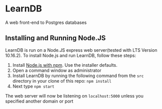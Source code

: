# LearnDB
A web front-end to Postgres databases

## Installing and Running Node.JS
LearnDB is run on a Node.JS express web server(tested with LTS Version 10.16.2). To install Node.js and run LearnDB, follow these steps:

1) Install [Node.js with npm](https://nodejs.org/en/download/). Use the installer defaults.
2) Open a command window as administrator
3) Install LearnDB by running the following command from the `src` directory in your clone of this repo: `npm install`
4) Next type `npm start`

The web server will now be listening on `localhost:5000` unless you specified another domain or port

